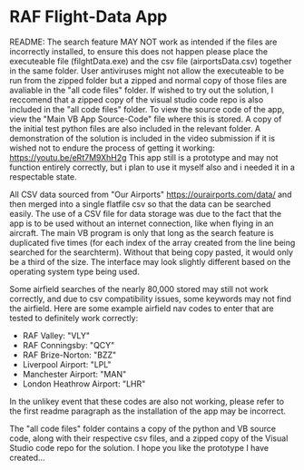 # RAF Flight-Data App

README: The search feature MAY NOT work as intended if the files are incorrectly installed, to ensure this does not happen please place the executeable file (filghtData.exe) and the csv file (airportsData.csv) together in the same folder. User antiviruses might not allow the executeable to be run from the zipped folder but a zipped and normal copy of those files are avaliable in the "all code files" folder. If wished to try out the solution, I reccomend that a zipped copy of the visual studio code repo is also included in the "all code files" folder. To view the source code of the app, view the "Main VB App Source-Code" file where this is stored. A copy of the initial test python files are also included in the relevant folder. A demonstration of the solution is included in the video submission if it is wished not to endure the process of getting it working: https://youtu.be/eRt7M9XhH2g This app still is a prototype and may not function entirely correctly, but i plan to use it myself also and i needed it in a respectable state.

All CSV data sourced from "Our Airports" https://ourairports.com/data/ and then merged into a single flatfile csv so that the data can be searched easily. The use of a CSV file for data storage was due to the fact that the app is to be used without an internet connection, like when flying in an aircraft. The main VB program is only that long as the search feature is duplicated five times (for each index of the array created from the line being searched for the searchterm). Without that being copy pasted, it would only be a third of the size. The interface may look slightly different based on the operating system type being used.

Some airfield searches of the nearly 80,000 stored may still not work correctly, and due to csv compatibility issues, some keywords may not find the airfield. Here are some example airfield nav codes to enter that are tested to definitely work correctly:

- RAF Valley: "VLY"
- RAF Conningsby: "QCY"
- RAF Brize-Norton: "BZZ"
- Liverpool Airport: "LPL"
- Manchester Airport: "MAN"
- London Heathrow Airport: "LHR"

In the unlikey event that these codes are also not working, please refer to the first readme paragraph as the installation of the app may be incorrect.

The "all code files" folder contains a copy of the python and VB source code, along with their respective csv files, and a zipped copy of the Visual Studio code repo for the solution. I hope you like the prototype I have created...
